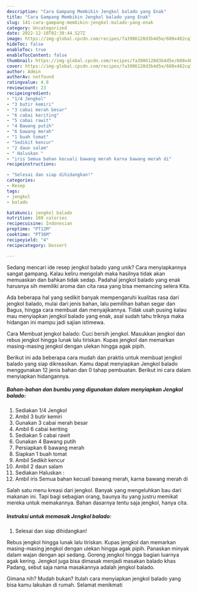 ```yaml
---
description: "Cara Gampang Membikin Jengkol balado yang Enak"
title: "Cara Gampang Membikin Jengkol balado yang Enak"
slug: 141-cara-gampang-membikin-jengkol-balado-yang-enak
category: Uncategorized
date: 2022-12-10T02:39:44.527Z
image: https://img-global.cpcdn.com/recipes/fa3986120d3b4d5e/680x482cq70/jengkol-balado-foto-resep-utama.jpg
hideToc: false
enableToc: true
enableTocContent: false
thumbnail: https://img-global.cpcdn.com/recipes/fa3986120d3b4d5e/680x482cq70/jengkol-balado-foto-resep-utama.jpg
cover: https://img-global.cpcdn.com/recipes/fa3986120d3b4d5e/680x482cq70/jengkol-balado-foto-resep-utama.jpg
author: Admin
authorAv: notfound
ratingvalue: 4.8
reviewcount: 23
recipeingredient:
- "1/4 Jengkol"
- "3 butir kemiri"
- "3 cabai merah besar"
- "6 cabai keriting"
- "5 cabai rawit"
- "4 Bawang putih"
- "6 bawang merah"
- "1 buah tomat"
- "Sedikit kencur"
- "2 daun salam"
- " Haluskan "
- "iris Semua bahan kecuali bawang merah karna bawang merah di"
recipeinstructions:

- "Selesai dan siap dihidangkan!"
categories:
- Resep
tags:
- jengkol
- balado

katakunci: jengkol balado 
nutrition: 169 calories
recipecuisine: Indonesian
preptime: "PT12M"
cooktime: "PT36M"
recipeyield: "4"
recipecategory: Dessert

---
```





Sedang mencari ide resep jengkol balado yang unik? Cara menyiapkannya sangat gampang. Kalau keliru mengolah maka hasilnya tidak akan memuaskan dan bahkan tidak sedap. Padahal jengkol balado yang enak harusnya sih memiliki aroma dan cita rasa yang bisa memancing selera Kita.





Ada beberapa hal yang sedikit banyak mempengaruhi kualitas rasa dari jengkol balado, mulai dari jenis bahan, lalu pemilihan bahan segar dan Bagus, hingga cara membuat dan menyajikannya. Tidak usah pusing kalau mau menyiapkan jengkol balado yang enak,      asal sudah tahu triknya maka hidangan ini mampu jadi sajian istimewa.














Cara Membuat jengkol balado: Cuci bersih jengkol. Masukkan jengkol dan rebus jengkol hingga lunak lalu tiriskan. Kupas jengkol dan memarkan masing-masing jengkol dengan ulekan hingga agak pipih.






Berikut ini ada beberapa cara mudah dan praktis untuk membuat jengkol balado yang siap dikreasikan. Kamu dapat menyiapkan Jengkol balado menggunakan 12 jenis bahan dan 0 tahap pembuatan. Berikut ini cara dalam menyiapkan hidangannya.

<!--inarticleads1-->

##### Bahan-bahan dan bumbu yang digunakan dalam menyiapkan Jengkol balado:

1. Sediakan 1/4 Jengkol
1. Ambil 3 butir kemiri
1. Gunakan 3 cabai merah besar
1. Ambil 6 cabai keriting
1. Sediakan 5 cabai rawit
1. Gunakan 4 Bawang putih
1. Persiapkan 6 bawang merah
1. Siapkan 1 buah tomat
1. Ambil Sedikit kencur
1. Ambil 2 daun salam
1. Sediakan  Haluskan :
1. Ambil iris Semua bahan kecuali bawang merah, karna bawang merah di


Salah satu menu kreasi dari jengkol. Banyak yang mengeluhkan bau dari makanan ini. Tapi bagi sebagian orang, baunya itu yang justru memikat mereka untuk memakannya. Bahan dasarnya tentu saja jengkol, hanya cita. 

<!--inarticleads2-->

##### Instruksi untuk memasak Jengkol balado:


1. Selesai dan siap dihidangkan!

Rebus jengkol hingga lunak lalu tiriskan. Kupas jengkol dan memarkan masing-masing jengkol dengan ulekan hingga agak pipih. Panaskan minyak dalam wajan dengan api sedang. Goreng jengkol hingga bagian luarnya agak kering. Jengkol juga bisa dimasak menjadi masakan balado khas Padang, sebut saja nama masakannya adalah jengkol balado. 

Gimana nih? Mudah bukan? Itulah cara menyiapkan jengkol balado yang bisa kamu lakukan di rumah. Selamat menikmati
